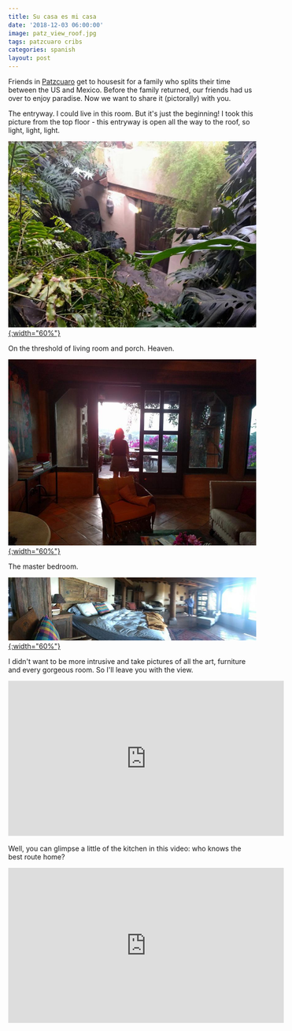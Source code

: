 ```yaml
---
title: Su casa es mi casa
date: '2018-12-03 06:00:00'
image: patz_view_roof.jpg
tags: patzcuaro cribs
categories: spanish
layout: post
---
```


Friends in [Patzcuaro](http://reverdecer.annalisagross.com/2018/11/26/patzcuaro/) get to housesit for a family who splits their time between the US and Mexico. Before the family returned, our friends had us over to enjoy paradise. Now we want to share it (pictorally) with you.

The entryway. I could live in this room. But it's just the beginning! I took this picture from the top floor - this entryway is open all the way to the roof, so light, light, light.

[![](/images/patz_entry_.jpg){:width="60%"}](/images/patz_entry.jpg)

On the threshold of living room and porch. Heaven.

[![](/images/patz_threshold_.jpg){:width="60%"}](/images/patz_threshold.jpg)

The master bedroom.

[![](/images/patz_bedroom_.jpg){:width="60%"}](/images/patz_bedroom.jpg)

I didn't want to be more intrusive and take pictures of all the art, furniture and every gorgeous room. So I'll leave you with the view.

<iframe width="560" height="315" src="https://www.youtube-nocookie.com/embed/zBIxRSLmrVw" frameborder="0" allow="autoplay; encrypted-media" allowfullscreen></iframe>

Well, you can glimpse a little of the kitchen in this video: who knows the best route home?

<iframe width="560" height="315" src="https://www.youtube-nocookie.com/embed/oPHWKbSpNfs" frameborder="0" allow="autoplay; encrypted-media" allowfullscreen></iframe>